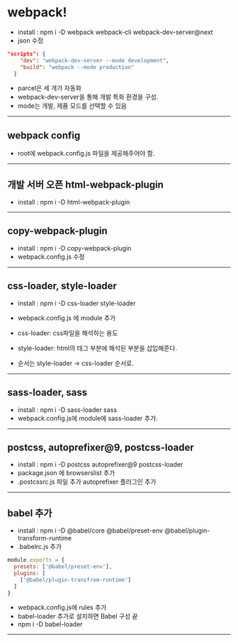 # webpack!
- install : npm i -D webpack webpack-cli webpack-dev-server@next
- json 수정
```json
"scripts": {
    "dev": "webpack-dev-server --mode development",
    "build": "webpack --mode production"
  }
```
- parcel은 세 개가 자동화
- webpack-dev-server을 통해 개발 특화 환경을 구성.
- mode는 개발, 제품 모드를 선택할 수 있음
---
## webpack config
- root에 webpack.config.js 파일을 제공해주어야 함.
---
## 개발 서버 오픈 html-webpack-plugin
- install : npm i -D html-webpack-plugin
---
## copy-webpack-plugin
- install : npm i -D copy-webpack-plugin
- webpack.config.js 수정
---
## css-loader, style-loader
- install : npm i -D css-loader style-loader
- webpack.config.js 에 module 추가

- css-loader: css파일을 해석하는 용도
- style-loader: html의 태그 부분에 해석된 부분을 삽입해준다.
- 순서는 style-loader -> css-loader 순서로.
---

## sass-loader, sass
- install : npm i -D sass-loader sass
- webpack.config.js에 module에 sass-loader 추가.
---
## postcss, autoprefixer@9, postcss-loader
- install : npm i -D postcss autoprefixer@9 postcss-loader
- package.json 에 browserslist 추가
- .postcssrc.js 파일 추가 autoprefixer 플러그인 추가
---

## babel 추가
- install : npm i -D @babel/core @babel/preset-env @babel/plugin-transform-runtime
- .babelrc.js 추가
```js
module.exports = {
  presets: ['@babel/preset-env'],
  plugins: [
    ['@babel/plugin-transfrom-runtime']
  ]
}
```
- webpack.config.js에 rules 추가
- babel-loader 추가로 설치하면 Babel 구성 끝
- npm i -D babel-loader
--- 
